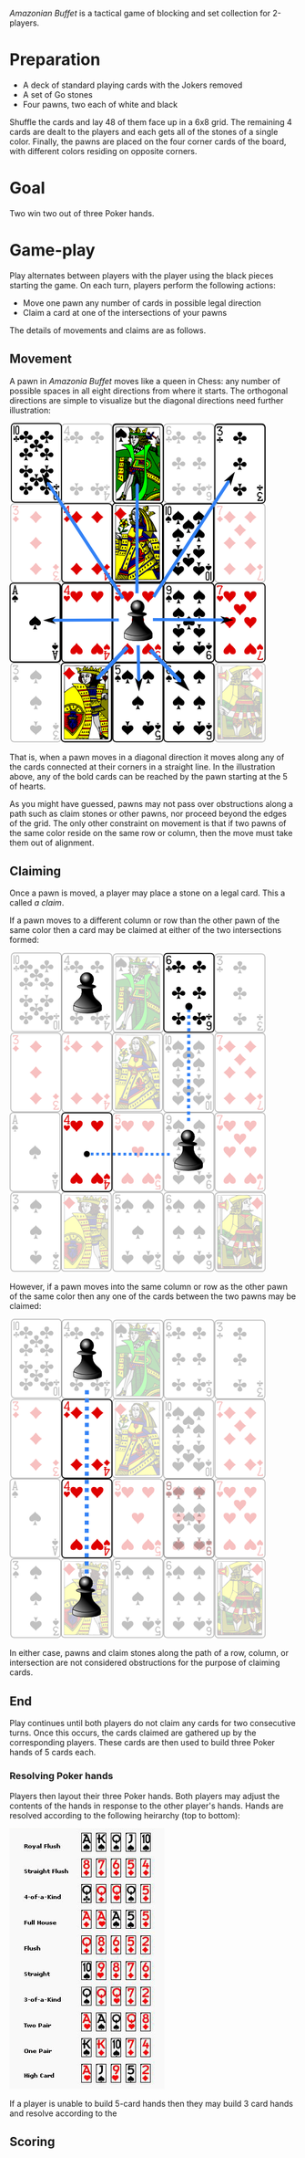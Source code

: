 *Amazonian Buffet* is a tactical game of blocking and set collection for 2-players.

Preparation
===========

 * A deck of standard playing cards with the Jokers removed
 * A set of Go stones
 * Four pawns, two each of white and black

Shuffle the cards and lay 48 of them face up in a 6x8 grid.  The remaining 4 cards are dealt to the players and each gets all of the stones of a single color.  Finally, the pawns are placed on the four corner cards of the board, with different colors residing on opposite corners.

Goal
====

Two win two out of three Poker hands.

Game-play
========

Play alternates between players with the player using the black pieces starting the game.  On each turn, players perform the following actions:

 * Move one pawn any number of cards in possible legal direction
 * Claim a card at one of the intersections of your pawns

The details of movements and claims are as follows.

Movement
--------

A pawn in *Amazonia Buffet* moves like a queen in Chess: any number of possible spaces in all eight directions from where it starts.  The orthogonal directions are simple to visualize but the diagonal directions need further illustration:

![movement](https://raw.githubusercontent.com/fogus/spiel/master/brettspiel/amazonian-buffet/graphics/movement.png)

That is, when a pawn moves in a diagonal direction it moves along any of the cards connected at their corners in a straight line.  In the illustration above, any of the bold cards can be reached by the pawn starting at the 5 of hearts.

As you might have guessed, pawns may not pass over obstructions along a path such as claim stones or other pawns, nor proceed beyond the edges of the grid.  The only other constraint on movement is that if two pawns of the same color reside on the same row or column, then the move must take them out of alignment.

Claiming
--------

Once a pawn is moved, a player may place a stone on a legal card.  This a called *a claim*.

If a pawn moves to a different column or row than the other pawn of the same color then a card may be claimed at either of the two intersections formed:

![claims](https://raw.githubusercontent.com/fogus/spiel/master/brettspiel/amazonian-buffet/graphics/claims.png)

However, if a pawn moves into the same column or row as the other pawn of the same color then any one of the cards between the two pawns may be claimed:

![claims-line](https://raw.githubusercontent.com/fogus/spiel/master/brettspiel/amazonian-buffet/graphics/claims-line.png)

In either case, pawns and claim stones along the path of a row, column, or intersection are not considered obstructions for the purpose of claiming cards.

End
----

Play continues until both players do not claim any cards for two consecutive turns.  Once this occurs, the cards claimed are gathered up by the corresponding players.  These cards are then used to build three Poker hands of 5 cards each.

### Resolving Poker hands

Players then layout their three Poker hands.  Both players may adjust the contents of the hands in response to the other player's hands.  Hands are resolved according to the following heirarchy (top to bottom):

![claims-line](https://raw.githubusercontent.com/fogus/spiel/master/brettspiel/amazonian-buffet/graphics/hands-rank.png)

If a player is unable to build 5-card hands then they may build 3 card hands and resolve according to the 

Scoring
-------

